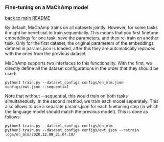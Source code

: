 ### Fine-tuning on a MaChAmp model

[back to main README](../README.md)

By default, MaChAmp trains on all datasets jointly. However, for some tasks it
might be beneficial to train sequentially. This means that you first finetune
embeddings for one task, save the parameters, and then re-train on another
task. Only for the first dataset, the original parameters of the embeddings
defined in params.json is loaded, after this they are automatically replaced
with the ones from the previous dataset.

MaChAmp supports two interfaces to this functionality. With the first, we
directly define all the dataset configurations in the order that they should
be used:

```
python3 train.py --dataset_configs configs/en_mlm.json configs/ewt.json --sequential
```

Note that without --sequential, this would train on both tasks simultaneously.
In the second method, we train each model separately. This also allows to use a
separate params.json for each finetuning step (in which the language model
should match the previous model). This is done as follows:

```
python3 train.py --dataset_configs configs/en_mlm
python3 train.py --dataset_configs configs/ewt.json --retrain logs/en_mlm/2020.12.08_21.04.10/
```

